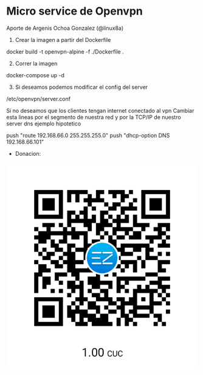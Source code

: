# Micro service de Openvpn

Aporte de Argenis Ochoa Gonzalez (@linux8a)

1. Crear la imagen a partir del Dockerfile

docker build -t openvpn-alpine -f ./Dockerfile .

2. Correr la imagen

 docker-compose up -d

 3. Si deseamos podemos modificar el config del server

 /etc/openvpn/server.conf

 Si no deseamos que los clientes tengan internet conectado al vpn
 Cambiar esta lineas por el segmento de nuestra red y por la TCP/IP de nuestro server dns ejemplo hipotetico

push "route 192.168.66.0 255.255.255.0"
push "dhcp-option DNS 192.168.66.101"


* Donacion:

![Donacion](../.donacion.png)
